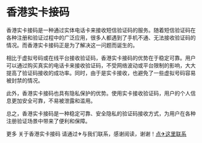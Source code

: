 # 香港实卡接码

香港实卡接码是一种通过实体电话卡来接收短信验证码的服务。随着短信验证码在各种注册和验证过程中的广泛应用，很多人都遇到了手机不通、无法接收验证码的情况。而香港实卡接码正是为了解决这一问题而诞生的。

相比于虚拟号码或在线平台接收验证码，香港实卡接码的优势在于稳定可靠。用户可以通过购买真实的电话卡来接收验证码，不受网络波动或平台限制的影响，大大提高了验证码接收的成功率。同时，由于是实卡接收，也避免了一些虚拟号码容易被封禁的情况。

此外，香港实卡接码也具有隐私保护的优势。使用实卡接收验证码，用户的个人信息更加安全可靠，不易被泄露和滥用。

总之，香港实卡接码是一种稳定可靠、安全隐私的验证码接收方式，为用户在各种注册验证场景中带来了便利和保障。

更多 关于香港实卡接码 请通过✈与我们联系，感谢阅读，谢谢！[点✈这里联系](https://ads.k02.cc)